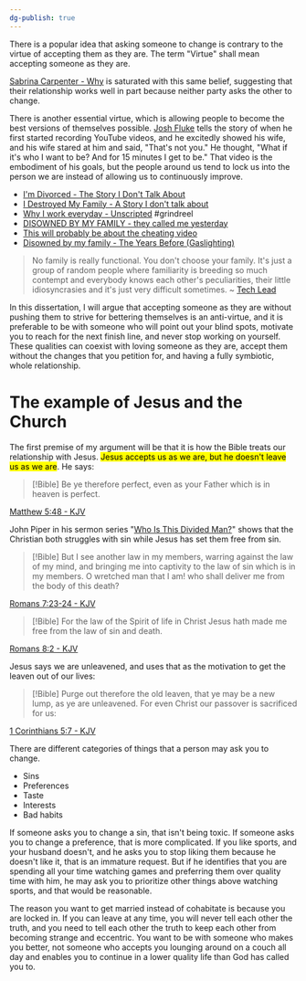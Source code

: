 ```yaml
---
dg-publish: true
---
```

There is a popular idea that asking someone to change is contrary to the virtue of accepting them as they are.  The term "Virtue" shall mean accepting someone as they are.

[Sabrina Carpenter - Why](https://www.youtube.com/watch?v=fhH4pbRJh0k) is saturated with this same belief, suggesting that their relationship works well in part because neither party asks the other to change.

There is another essential virtue, which is allowing people to become the best versions of themselves possible. [Josh Fluke](https://www.youtube.com/@JoshuaFluke1) tells the story of when he first started recording YouTube videos, and he excitedly showed his wife, and his wife stared at him and said, "That's not you." He thought, "What if it's who I want to be? And for 15 minutes I get to be." That video is the embodiment of his goals, but the people around us tend to lock us into the person we are instead of allowing us to continuously improve.

* [I'm Divorced - The Story I Don't Talk About](https://www.youtube.com/watch?v=Hi1RRvqjpjI)
* [I Destroyed My Family - A Story I don't talk about](https://www.youtube.com/watch?v=yn7ZC3v3D2c)
* [Why I work everyday - Unscripted](https://www.youtube.com/watch?v=y7FC7tunQd4) #grindreel
* [DISOWNED BY MY FAMILY - they called me yesterday](https://www.youtube.com/watch?v=JgLqA4HsiIk)
* [This will probably be about the cheating video](https://www.youtube.com/watch?v=f0mWc9SR94E)
* [Disowned by my family - The Years Before (Gaslighting)](https://www.youtube.com/watch?v=5SHbF3oBz2g)

> No family is really functional. You don't choose your family. It's just a group of random people where familiarity is breeding so much contempt and everybody knows each other's peculiarities, their little idiosyncrasies and it's just very difficult sometimes.
> ~ [Tech Lead](https://www.youtube.com/watch?v=qUmBfm70axs)

In this dissertation, I will argue that accepting someone as they are without pushing them to strive for bettering themselves is an anti-virtue, and it is preferable to be with someone who will point out your blind spots, motivate you to reach for the next finish line, and never stop working on yourself. These qualities can coexist with loving someone as they are, accept them without the changes that you petition for, and having a fully symbiotic, whole relationship.

# The example of Jesus and the Church

The first premise of my argument will be that it is how the Bible treats our relationship with Jesus. <mark class="hltr-yellow">Jesus accepts us as we are, but he doesn't leave us as we are</mark>. He says:

> [!Bible] 
> Be ye therefore perfect, even as your Father which is in heaven is perfect. 
> 
  [Matthew 5:48 - KJV](https://bible-api.com/Matthew+5:48?translation=kjv)

John Piper in his sermon series "[Who Is This Divided Man?](https://www.youtube.com/watch?v=OKDNT4SUi-o)" shows that the Christian both struggles with sin while Jesus has set them free from sin.

> [!Bible] 
> But I see another law in my members, warring against the law of my mind, and bringing me into captivity to the law of sin which is in my members.
>O wretched man that I am! who shall deliver me from the body of this death?
> 
> 
  [Romans 7:23-24 - KJV](https://bible-api.com/Romans+7:23-24?translation=kjv)

> [!Bible] 
> For the law of the Spirit of life in Christ Jesus hath made me free from the law of sin and death.
> 
> 
  [Romans 8:2 - KJV](https://bible-api.com/Romans+8:2?translation=kjv)

Jesus says we are unleavened, and uses that as the motivation to get the leaven out of our lives:

> [!Bible] 
> Purge out therefore the old leaven, that ye may be a new lump, as ye are unleavened. For even Christ our passover is sacrificed for us:
> 
> 
  [1 Corinthians 5:7 - KJV](https://bible-api.com/1Corinthians+5:7?translation=kjv)


There are different categories of things that a person may ask you to change.
* Sins
* Preferences
* Taste
* Interests
* Bad habits

If someone asks you to change a sin, that isn't being toxic. If someone asks you to change a preference, that is more complicated. If you like sports, and your husband doesn't, and he asks you to stop liking them because he doesn't like it, that is an immature request. But if he identifies that you are spending all your time watching games and preferring them over quality time with him, he may ask you to prioritize other things above watching sports, and that would be reasonable.

The reason you want to get married instead of cohabitate is because you are locked in. If you can leave at any time, you will never tell each other the truth, and you need to tell each other the truth to keep each other from becoming strange and eccentric. You want to be with someone who makes you better, not someone who accepts you lounging around on a couch all day and enables you to continue in a lower quality life than God has called you to.